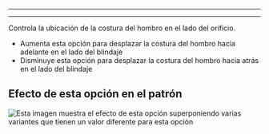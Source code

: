 ***

***

Controla la ubicación de la costura del hombro en el lado del orificio.

*   Aumenta esta opción para desplazar la costura del hombro hacia adelante en el lado del blindaje
*   Disminuye esta opción para desplazar la costura del hombro hacia atrás en el lado del blindaje

## Efecto de esta opción en el patrón

![Esta imagen muestra el efecto de esta opción superponiendo varias variantes que tienen un valor diferente para esta opción](huey\_s3armhole\_sample.svg "Efecto de esta opción en el patrón")
